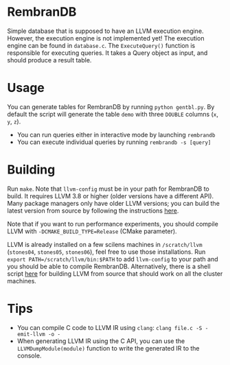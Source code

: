 # RembranDB
Simple database that is supposed to have an LLVM execution engine. However, the execution engine is not implemented yet! The execution engine can be found in `database.c`. The `ExecuteQuery()` function is responsible for executing queries. It takes a Query object as input, and should produce a result table.

# Usage
You can generate tables for RembranDB by running `python gentbl.py`. By default the script will generate the table `demo` with three `DOUBLE` columns (`x`, `y`, `z`).

* You can run queries either in interactive mode by launching `rembrandb`
* You can execute individual queries by running `rembrandb -s [query]`

# Building
Run `make`. Note that `llvm-config` must be in your path for RembranDB to build. It requires LLVM 3.8 or higher (older versions have a different API). Many package managers only have older LLVM versions; you can build the latest version from source by following the instructions [here](http://clang.llvm.org/get_started.html). 

Note that if you want to run performance experiments, you should compile LLVM with `-DCMAKE_BUILD_TYPE=Release` (CMake parameter).

LLVM is already installed on a few scilens machines in `/scratch/llvm` (`stones04`, `stones05`, `stones06`), feel free to use those installations. Run `export PATH=/scratch/llvm/bin:$PATH` to add `llvm-config` to your path and you should be able to compile RembranDB. Alternatively, there is a shell script [here](https://gist.github.com/Mytherin/3b6ef566dee90bb27a815a860bd1a03f) for building LLVM from source that should work on all the cluster machines. 

# Tips
* You can compile C code to LLVM IR using `clang`: `clang file.c -S -emit-llvm -o -`
* When generating LLVM IR using the C API, you can use the `LLVMDumpModule(module)` function to write the generated IR to the console.
